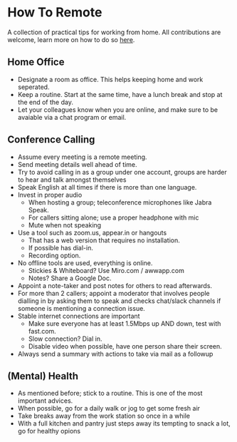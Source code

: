 # How To Remote
A collection of practical tips for working from home. All contributions are welcome, learn more on how to do so [here](https://help.github.com/en/desktop/contributing-to-projects/creating-a-pull-request).

## Home Office
* Designate a room as office. This helps keeping home and work seperated.
* Keep a routine. Start at the same time, have a lunch break and stop at the end of the day. 
* Let your colleagues know when you are online, and make sure to be avaiable via a chat program or email.

## Conference Calling
* Assume every meeting is a remote meeting.
* Send meeting details well ahead of time.
* Try to avoid calling in as a group under one account, groups are harder to hear and talk amongst themselves
* Speak English at all times if there is more than one language.
* Invest in proper audio
    - When hosting a group; teleconference microphones like Jabra Speak.
    - For callers sitting alone; use a proper headphone with mic
    - Mute when not speaking
* Use a tool such as zoom.us, appear.in or hangouts
    - That has a web version that requires no installation.
    - If possible has dial-in.
    - Recording option.
* No offline tools are used, everything is online. 
    - Stickies & Whiteboard? Use Miro.com / awwapp.com
    - Notes? Share a Google Doc.
* Appoint a note-taker and post notes for others to read afterwards.
* For more than 2 callers; appoint a moderator that involves people dialling in by asking them to speak and checks chat/slack channels if someone is mentioning a connection issue.
* Stable internet connections are important
    - Make sure everyone has at least 1.5Mbps up AND down, test with fast.com.
    - Slow connection? Dial in.
    - Disable video when possible, have one person share their screen.
* Always send a summary with actions to take via mail as a followup

## (Mental) Health
* As mentioned before; stick to a routine. This is one of the most important advices.
* When possible, go for a daily walk or jog to get some fresh air
* Take breaks away from the work station so once in a while
* With a full kitchen and pantry just steps away its tempting to snack a lot, go for healthy opions 

